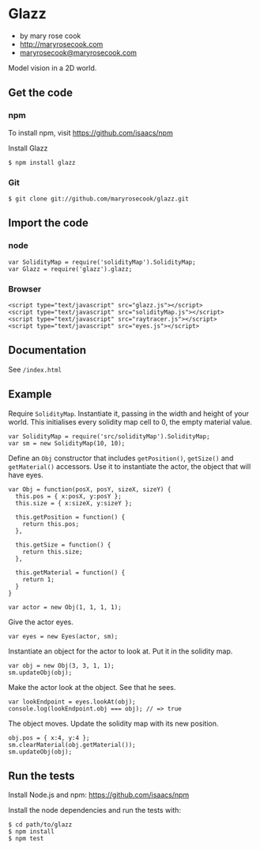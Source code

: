 # Glazz

* by mary rose cook
* http://maryrosecook.com
* maryrosecook@maryrosecook.com

Model vision in a 2D world.

## Get the code

### npm

To install npm, visit https://github.com/isaacs/npm

Install Glazz

    $ npm install glazz

### Git

    $ git clone git://github.com/maryrosecook/glazz.git

## Import the code

### node

    var SolidityMap = require('solidityMap').SolidityMap;
    var Glazz = require('glazz').glazz;

### Browser

    <script type="text/javascript" src="glazz.js"></script>
    <script type="text/javascript" src="solidityMap.js"></script>
    <script type="text/javascript" src="raytracer.js"></script>
    <script type="text/javascript" src="eyes.js"></script>

## Documentation

See `/index.html`

## Example

Require <code>SolidityMap</code>.  Instantiate it, passing in the width and height
of your world.  This initialises every solidity map cell to 0, the empty material value.

    var SolidityMap = require('src/solidityMap').SolidityMap;
    var sm = new SolidityMap(10, 10);

Define an <code>Obj</code> constructor that includes <code>getPosition()</code>,
<code>getSize()</code> and <code>getMaterial()</code> accessors.  Use it to
instantiate the actor, the object that will have eyes.

    var Obj = function(posX, posY, sizeX, sizeY) {
      this.pos = { x:posX, y:posY };
      this.size = { x:sizeX, y:sizeY };

      this.getPosition = function() {
        return this.pos;
      },

      this.getSize = function() {
        return this.size;
      },

      this.getMaterial = function() {
        return 1;
      }
    }

    var actor = new Obj(1, 1, 1, 1);

Give the actor eyes.

    var eyes = new Eyes(actor, sm);

Instantiate an object for the actor to look at.  Put it in the solidity map.

    var obj = new Obj(3, 3, 1, 1);
    sm.updateObj(obj);

Make the actor look at the object.  See that he sees.

    var lookEndpoint = eyes.lookAt(obj);
    console.log(lookEndpoint.obj === obj); // => true

The object moves.  Update the solidity map with its new position.

    obj.pos = { x:4, y:4 };
    sm.clearMaterial(obj.getMaterial());
    sm.updateObj(obj);

## Run the tests

Install Node.js and npm: https://github.com/isaacs/npm

Install the node dependencies and run the tests with:

    $ cd path/to/glazz
    $ npm install
    $ npm test
